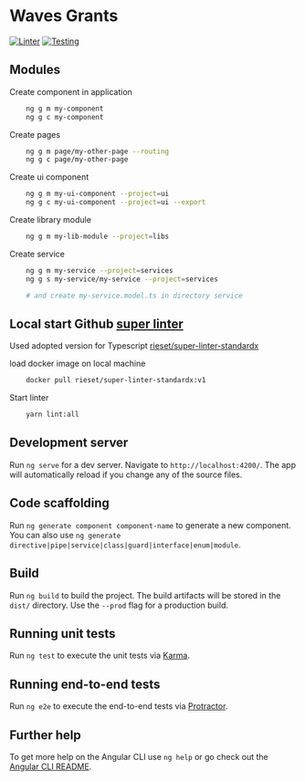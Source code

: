 # Waves Grants

[![Linter](https://github.com/rieset/waves-grants/workflows/Linter/badge.svg)](https://github.com/rieset/waves-grants/actions)
[![Testing](https://github.com/rieset/waves-grants/workflows/Testing/badge.svg)](https://github.com/rieset/waves-grants/actions)

## Modules

Create component in application

```bash
    ng g m my-component
    ng g c my-component
```

Create pages

```bash
    ng g m page/my-other-page --routing
    ng g c page/my-other-page
```

Create ui component

```bash
    ng g m my-ui-component --project=ui
    ng g c my-ui-component --project=ui --export
```

Create library module

```bash
    ng g m my-lib-module --project=libs
```

Create service

```bash
    ng g m my-service --project=services
    ng g s my-service/my-service --project=services

    # and create my-service.model.ts in directory service
```

## Local start Github [super linter](https://github.com/github/super-linter)

Used adopted version for Typescript [rieset/super-linter-standardx](https://hub.docker.com/repository/docker/rieset/super-linter-standardx)

load docker image on local machine

```bash
    docker pull rieset/super-linter-standardx:v1
```

Start linter

```bash
    yarn lint:all
```

## Development server

Run `ng serve` for a dev server. Navigate to `http://localhost:4200/`.
The app will automatically reload if you change any of the source files.

## Code scaffolding

Run `ng generate component component-name` to generate a new component.
You can also use `ng generate directive|pipe|service|class|guard|interface|enum|module`.

## Build

Run `ng build` to build the project. The build artifacts will
be stored in the `dist/` directory.
Use the `--prod` flag for a production build.

## Running unit tests

Run `ng test` to execute the unit tests via [Karma](https://karma-runner.github.io).

## Running end-to-end tests

Run `ng e2e` to execute the end-to-end tests via [Protractor](http://www.protractortest.org/).

## Further help

To get more help on the Angular CLI use `ng help` or go check
out the [Angular CLI README](https://github.com/angular/angular-cli/blob/master/README.md).
